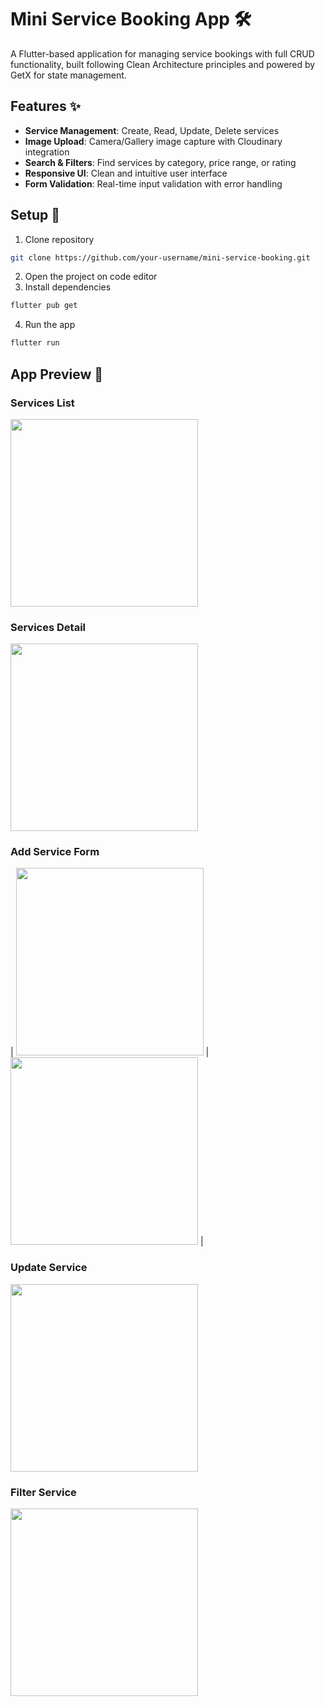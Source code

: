 # Mini Service Booking App 🛠️

A Flutter-based application for managing service bookings with full CRUD functionality, built following Clean Architecture principles and powered by GetX for state management.

## Features ✨
- **Service Management**: Create, Read, Update, Delete services
- **Image Upload**: Camera/Gallery image capture with Cloudinary integration
- **Search & Filters**: Find services by category, price range, or rating
- **Responsive UI**: Clean and intuitive user interface
- **Form Validation**: Real-time input validation with error handling

## Setup 🚀
1. Clone repository
```bash
git clone https://github.com/your-username/mini-service-booking.git
```
2. Open the project on code editor
3. Install dependencies
```bash
flutter pub get
```
4. Run the app
```bash
flutter run
```

## App Preview 📱

### Services List
<img src="screenshots/service_list.jpg" width="300">

### Services Detail
<img src="screenshots/service_detail.jpg" width="300">

### Add Service Form
| <img src="screenshots/add_service.jpg" width="300"> | <img src="screenshots/add_service_image_selected.jpg" width="300"> |

### Update Service
<img src="screenshots/update_service.jpg" width="300">

### Filter Service
<img src="screenshots/filter_service.jpg" width="300">


